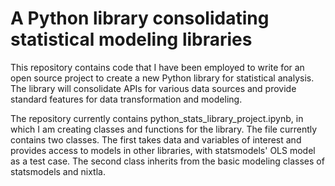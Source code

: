 # A Python library consolidating statistical modeling libraries

This repository contains code that I have been employed to write for an open source project to create a new Python library for statistical analysis. The library will consolidate APIs for various data sources and provide standard features for data transformation and modeling.

The repository currently contains python_stats_library_project.ipynb, in which I am creating classes and functions for the library. The file currently contains two classes. The first takes data and variables of interest and provides access to models in other libraries, with statsmodels' OLS model as a test case. The second class inherits from the basic modeling classes of statsmodels and nixtla.
